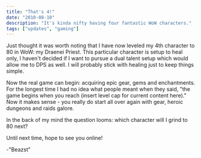 ```yaml
---
title: "That's 4!"
date: "2010-08-10"
description: "It's kinda nifty having four fantastic WoW characters."
tags: ["updates", "gaming"]
---
```


Just thought it was worth noting that I have now leveled my 4th character to 80 in WoW: my Draenei Priest.  This particular character is setup to heal only, I haven't decided if I want to pursue a dual talent setup which would allow me to DPS as well.  I will probably stick with healing just to keep things simple.  

Now the real game can begin: acquiring epic gear, gems and enchantments.  For the longest time I had no idea what people meant when they said, "the game begins when you reach (insert level cap for current content here)."  Now it makes sense - you really do start all over again with gear, heroic dungeons and raids galore.

In the back of my mind the question looms: which character will I grind to 80 next?

Until next time, hope to see you online!

-"Beazst"

